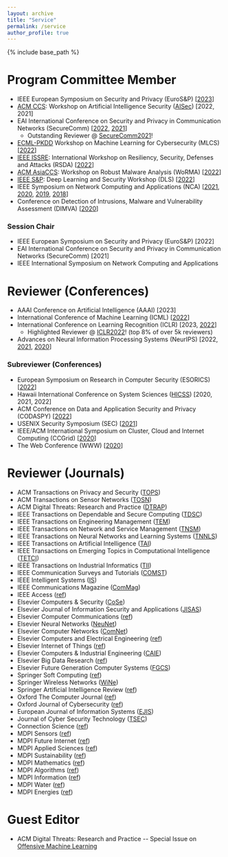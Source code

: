 ```yaml
---
layout: archive
title: "Service"
permalink: /service
author_profile: true
---
```


{% include base_path %}



Program Committee Member
======
* IEEE European Symposium on Security and Privacy (EuroS&P) [[2023](https://www.ieee-security.org/TC/EuroSP2023/)] 
* [ACM CCS](https://www.sigsac.org/ccs/CCS2022/): Workshop on Artificial Intelligence Security ([AISec](https://aisec.cc/)) [2022, 2021]
* EAI International Conference on Security and Privacy in Communication Networks (SecureComm) [[2022](https://securecomm.eai-conferences.org/2022/technical-program-committee/), [2021](https://securecomm.eai-conferences.org/2021/technical-program-committee/)]
  * Outstanding Reviewer @ [SecureComm2021](https://www.youtube.com/watch?v=PN7iI9uQ2gk&t=1934s)! 
* [ECML-PKDD](https://2022.ecmlpkdd.org/) Workshop on Machine Learning for Cybersecurity (MLCS) [[2022](https://mlcs.lasige.di.fc.ul.pt/)]
* [IEEE ISSRE](https://issre2022.github.io/index.html): International Workshop on Resiliency, Security, Defenses and Attacks (RSDA) [[2022](https://rsda2022.github.io/committees.html)] 
* [ACM AsiaCCS](https://asiaccs2022.conferenceservice.jp/): Workshop on Robust Malware Analysis (WoRMA) [[2022](https://worma.gitlab.io/2022/)]
* [IEEE S&P](https://www.ieee-security.org/TC/SP2022/): Deep Learning and Security Workshop (DLS) [[2022](https://dls2022.ieee-security.org/)]
* IEEE Symposium on Network Computing and Applications (NCA) [[2021]((https://www.nca-ieee.org/2021/organization.html)), [2020](https://www.nca-ieee.org/2020/organization.html), [2019](https://www.nca-ieee.org/2019/organization.html), [2018](https://www.nca-ieee.org/2018/organization.html)]
* Conference on Detection of Intrusions, Malware and Vulnerability Assessment (DIMVA) [[2020](https://dimva2020.campus.ciencias.ulisboa.pt/)]

### Session Chair
* IEEE European Symposium on Security and Privacy (EuroS&P) [2022]
* EAI International Conference on Security and Privacy in Communication Networks (SecureComm) [2021]
* IEEE International Symposium on Network Computing and Applications 

Reviewer (Conferences)
======
* AAAI Conference on Artificial Intelligence (AAAI) [2023]
* International Conference of Machine Learning (ICML) [[2022](https://icml.cc/Conferences/2022/Reviewers)]
* International Conference on Learning Recognition (ICLR) [2023, [2022](https://iclr.cc/Conferences/2022/Reviewers)]
  * Highlighted Reviewer @ [ICLR2022](https://iclr.cc/Conferences/2022/Reviewers#Apruzzese)! (top 8% of over 5k reviewers)
* Advances on Neural Information Processing Systems (NeurIPS) [2022, [2021](https://nips.cc/Conferences/2021/ProgramCommittee), [2020](https://nips.cc/Conferences/2020/Reviewers)]


### Subreviewer (Conferences)

* European Symposium on Research in Computer Security (ESORICS) [[2022](https://esorics2022.compute.dtu.dk/)]
* Hawaii International Conference on System Sciences ([HICSS](https://hicss.hawaii.edu/)) [2020, 2021, 2022]
* ACM Conference on Data and Application Security and Privacy (CODASPY) [[2022](http://www.codaspy.org/2022/)]
* USENIX Security Symposium (SEC) [[2021](https://www.usenix.org/conference/usenixsecurity21)]
* IEEE/ACM International Symposium on Cluster, Cloud and Internet Computing (CCGrid) [[2020](http://cloudbus.org/ccgrid2020/)]
* The Web Conference (WWW) [[2020]((https://www2020.thewebconf.org/))]


Reviewer (Journals)
======

* ACM Transactions on Privacy and Security ([TOPS](https://dl.acm.org/journal/tops))
* ACM Transactions on Sensor Networks ([TOSN](https://dl.acm.org/journal/tosn))
* ACM Digital Threats: Research and Practice ([DTRAP](https://dl.acm.org/journal/dtrap))
* IEEE Transactions on Dependable and Secure Computing ([TDSC](https://ieeexplore.ieee.org/xpl/RecentIssue.jsp?punumber=8858))
* IEEE Transactions on Engineering Management ([TEM](https://ieeexplore.ieee.org/xpl/RecentIssue.jsp?punumber=17))
* IEEE Transactions on Network and Service Management ([TNSM](https://ieeexplore.ieee.org/xpl/RecentIssue.jsp?punumber=4275028))
* IEEE Transactions on Neural Networks and Learning Systems ([TNNLS](https://ieeexplore.ieee.org/xpl/RecentIssue.jsp?punumber=5962385))
* IEEE Transactions on Artificial Intelligence ([TAI](https://ieeexplore.ieee.org/xpl/RecentIssue.jsp?punumber=9078688))
* IEEE Transactions on Emerging Topics in Computational Intelligence ([TETCI](https://ieeexplore.ieee.org/xpl/RecentIssue.jsp?punumber=7433297))
* IEEE Transactions on Industrial Informatics ([TII](https://ieeexplore.ieee.org/xpl/RecentIssue.jsp?punumber=9424))
* IEEE Communication Surveys and Tutorials ([COMST](https://ieeexplore.ieee.org/xpl/RecentIssue.jsp?punumber=9739))
* IEEE Intelligent Systems ([IS](https://ieeexplore.ieee.org/xpl/RecentIssue.jsp?punumber=9670))
* IEEE Communications Magazine ([ComMag](https://ieeexplore.ieee.org/xpl/RecentIssue.jsp?punumber=35))
* IEEE Access ([ref](https://ieeexplore.ieee.org/xpl/aboutJournal.jsp?punumber=6287639))
* Elsevier Computers & Security ([CoSe](https://www.journals.elsevier.com/computers-and-security))
* Elsevier Journal of Information Security and Applications ([JISAS](https://www.sciencedirect.com/journal/journal-of-information-security-and-applications))
* Elsevier Computer Communications ([ref](https://www.sciencedirect.com/journal/computer-communications))
* Elsevier Neural Networks ([NeuNet](https://www.journals.elsevier.com/neural-networks))
* Elsevier Computer Networks ([ComNet](https://www.sciencedirect.com/journal/computer-networks))
* Elsevier Computers and Electrical Engineering ([ref](https://www.sciencedirect.com/journal/computers-and-electrical-engineering))
* Elsevier Internet of Things ([ref](https://www.sciencedirect.com/journal/internet-of-things))
* Elsevier Computers & Industrial Engineering ([CAIE](https://www.sciencedirect.com/journal/computers-and-industrial-engineering))
* Elsevier Big Data Research ([ref](https://www.sciencedirect.com/journal/big-data-research))
* Elsevier Future Generation Computer Systems ([FGCS](https://www.sciencedirect.com/journal/future-generation-computer-systems))
* Springer Soft Computing ([ref](https://www.springer.com/journal/500)) 
* Springer Wireless Networks ([WiNe](https://www.springer.com/journal/11276))
* Springer Artificial Intelligence Review ([ref](https://www.springer.com/journal/10462))
* Oxford The Computer Journal ([ref](https://academic.oup.com/comjnl))
* Oxford Journal of Cybersecurity ([ref](https://academic.oup.com/cybersecurity))
* European Journal of Information Systems ([EJIS](https://www.tandfonline.com/journals/tjis20))
* Journal of Cyber Security Technology ([TSEC](https://www.tandfonline.com/toc/tsec20/current))
* Connection Science ([ref](https://www.tandfonline.com/toc/ccos20/current))
* MDPI Sensors ([ref](https://www.mdpi.com/journal/sensors))
* MDPI Future Internet ([ref](https://www.mdpi.com/journal/futureinternet))
* MDPI Applied Sciences ([ref](https://www.mdpi.com/journal/applsci))
* MDPI Sustainability ([ref](https://www.mdpi.com/journal/sustainability))
* MDPI Mathematics ([ref](https://www.mdpi.com/journal/mathematics))
* MDPI Algorithms ([ref](https://www.mdpi.com/journal/algorithms))
* MDPI Information ([ref](https://www.mdpi.com/journal/information))
* MDPI Water ([ref](https://www.mdpi.com/journal/water))
* MDPI Energies ([ref](https://www.mdpi.com/journal/energies))


Guest Editor
======
* ACM Digital Threats: Research and Practice -- Special Issue on [Offensive Machine Learning](https://dl.acm.org/pb-assets/dtrap/OffensiveMLSpecialIssue-1612112373120.pdf)
